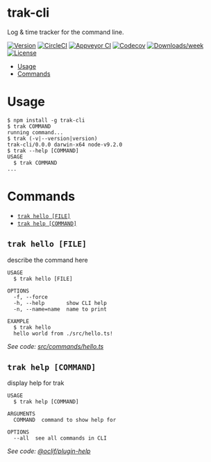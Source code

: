 trak-cli
========

Log &amp; time tracker for the command line.

[![Version](https://img.shields.io/npm/v/trak-cli.svg)](https://npmjs.org/package/trak-cli)
[![CircleCI](https://circleci.com/gh/lol-russo/trak-cli/tree/master.svg?style=shield)](https://circleci.com/gh/lol-russo/trak-cli/tree/master)
[![Appveyor CI](https://ci.appveyor.com/api/projects/status/github/lol-russo/trak-cli?branch=master&svg=true)](https://ci.appveyor.com/project/lol-russo/trak-cli/branch/master)
[![Codecov](https://codecov.io/gh/lol-russo/trak-cli/branch/master/graph/badge.svg)](https://codecov.io/gh/lol-russo/trak-cli)
[![Downloads/week](https://img.shields.io/npm/dw/trak-cli.svg)](https://npmjs.org/package/trak-cli)
[![License](https://img.shields.io/npm/l/trak-cli.svg)](https://github.com/lol-russo/trak-cli/blob/master/package.json)

<!-- toc -->
* [Usage](#usage)
* [Commands](#commands)
<!-- tocstop -->
# Usage
<!-- usage -->
```sh-session
$ npm install -g trak-cli
$ trak COMMAND
running command...
$ trak (-v|--version|version)
trak-cli/0.0.0 darwin-x64 node-v9.2.0
$ trak --help [COMMAND]
USAGE
  $ trak COMMAND
...
```
<!-- usagestop -->
# Commands
<!-- commands -->
* [`trak hello [FILE]`](#trak-hello-file)
* [`trak help [COMMAND]`](#trak-help-command)

## `trak hello [FILE]`

describe the command here

```
USAGE
  $ trak hello [FILE]

OPTIONS
  -f, --force
  -h, --help       show CLI help
  -n, --name=name  name to print

EXAMPLE
  $ trak hello
  hello world from ./src/hello.ts!
```

_See code: [src/commands/hello.ts](https://github.com/lol-russo/trak-cli/blob/v0.0.0/src/commands/hello.ts)_

## `trak help [COMMAND]`

display help for trak

```
USAGE
  $ trak help [COMMAND]

ARGUMENTS
  COMMAND  command to show help for

OPTIONS
  --all  see all commands in CLI
```

_See code: [@oclif/plugin-help](https://github.com/oclif/plugin-help/blob/v1.2.11/src/commands/help.ts)_
<!-- commandsstop -->
